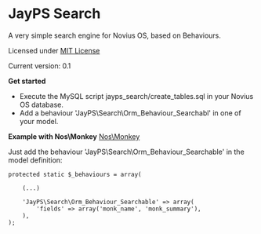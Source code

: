 JayPS Search
======

A very simple search engine for Novius OS, based on Behaviours.

Licensed under [MIT License](http://opensource.org/licenses/MIT)

Current version: 0.1

**Get started**

* Execute the MySQL script jayps_search/create_tables.sql in your Novius OS database.
* Add a behaviour 'JayPS\Search\Orm_Behaviour_Searchabl' in one of your model.

**Example with Nos\Monkey**
[Nos\Monkey](https://github.com/novius-os/noviusos_monkey)

Just add the behaviour 'JayPS\Search\Orm_Behaviour_Searchable' in the model definition:

    protected static $_behaviours = array(

        (...)

        'JayPS\Search\Orm_Behaviour_Searchable' => array(
            'fields' => array('monk_name', 'monk_summary'),
        ),
    );